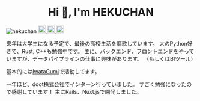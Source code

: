 <h1 align="center">Hi 👋, I'm HEKUCHAN</h1>

<p align="left">
  <!-- Profile view counter -->
  <img src="https://komarev.com/ghpvc/?username=hekuchan&label=Profile%20views&color=0e75b6&style=flat" alt="hekuchan" />
  <!-- Twitter Badge -->
  <a href="http://twitter.com/Heitor_Hirose">
    <img height="20" src="https://img.shields.io/twitter/follow/Heitor_Hirose?label=Twitter&logo=twitter&style=flat" />
  </a>
  <!-- Qiita -->
  <a href="http://qiita.com/hekuta">
    <img height="20" src="https://qiita-badge.apiapi.app/s/hekuta/posts.svg" />
  </a>
  <//qiita.com/hekuta">
    <img height="20" src="https://qiita-badge.apiapi.app/s/hekuta/contributions.svg" />
  </a>
</p>

来年は大学生になる予定で、最後の高校生活を謳歌しています。
大のPython好きで、Rust, C++も勉強中です。
主に、バックエンド、フロントエンドをやっていますが、データパイプラインの仕事に興味があります。
（もしくはBIツール）

基本的には[IwataGumi](https://github.com/IwataGumi)で活動してます。

一年ほど、doot株式会社でインターン行っていました。
すごく勉強になったので感謝しています！
主にRails、Nuxt.jsで開発しました。

